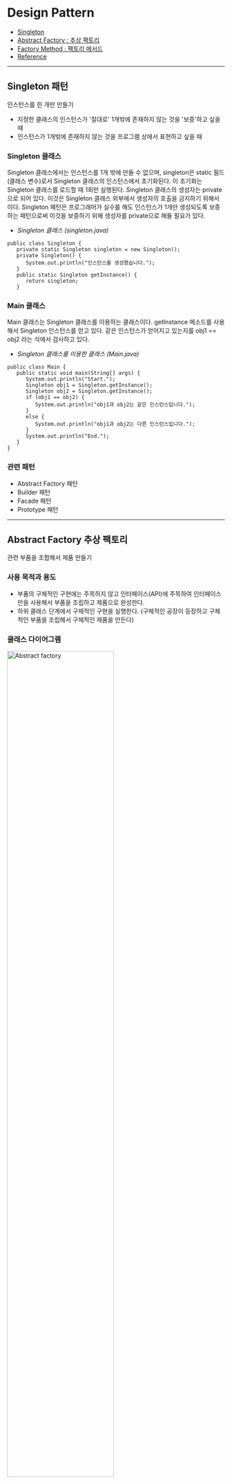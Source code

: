 # Design Pattern
* [Singleton](https://github.com/jihyun-s/Design-pattern/tree/main#singleton-%ED%8C%A8%ED%84%B4)
* [Abstract Factory : 추상 팩토리](https://github.com/jihyun-s/Design-pattern/blob/main/README.md#abstract-factory-%EC%B6%94%EC%83%81-%ED%8C%A9%ED%86%A0%EB%A6%AC)
* [Factory Method : 팩토리 메서드](https://github.com/jihyun-s/Design-pattern/blob/main/README.md#factory-method-%ED%8C%A9%ED%86%A0%EB%A6%AC-%EB%A9%94%EC%84%9C%EB%93%9C)
* [Reference](https://github.com/jihyun-s/Design-pattern/blob/main/README.md#reference)


***

## Singleton 패턴
인스턴스를 한 개만 만들기
* 지정한 클래스의 인스턴스가 '절대로' 1개밖에 존재하지 않는 것을 '보증'하고 싶을 때
* 인스턴스가 1개밖에 존재하지 않는 것을 프로그램 상에서 표현하고 싶을 때 


### Singleton 클래스 

Singleton 클래스에서는 인스턴스를 1개 밖에 만들 수 없으며, singleton은 static 필드(클래스 변수)로서 Singleton 클래스의 인스턴스에서 초기화된다. 이 초기화는 Singleton 클래스를 로드할 때 1회만 실행된다. Singleton 클래스의 생성자는 private으로 되어 있다. 이것은 Singleton 클래스 외부에서 생성자의 호출을 금지하기 위해서이다. Singleton 패턴은 프로그래머가 실수를 해도 인스턴스가 1개만 생성되도록 보증하는 패턴으로써 이것을 보증하기 위해 생성자를 private으로 해둘 필요가 있다. 

* _Singleton 클래스 (singleton.java)_
``` 
public class Singleton {
   private static Singleton singleton = new Singleton(); 
   private Singleton() { 
      System.out.println("인스턴스를 생성했습니다.");
   }
   public static Singleton getInstance() {
      return singleton; 
   }
```

### Main 클래스 

Main 클래스는 Singleton 클래스를 이용하는 클래스이다. getInstance 메소드를 사용해서 Singleton 인스턴스를 얻고 있다. 같은 인스턴스가 얻어지고 있는지를 obj1 == obj2 라는 식에서 검사하고 있다. 

* _Singleton 클래스를 이용한 클래스 (Main.java)_
```
public class Main {
   public static void main(String[] args) {
      System.out.println("Start.");
      Singleton obj1 = Singleton.getInstance();
      Singleton obj2 = Singleton.getInstance(); 
      if (obj1 == obj2) {
         System.out.println("obj1과 obj2는 같은 인스턴스입니다.");
      }
      else {
         System.out.println("obj1과 obj2는 다른 인스턴스입니다.");
      }
      System.out.println("End.");
   }
}
```

### 관련 패턴 

* Abstract Factory 패턴
* Builder 패턴 
* Facade 패턴 
* Prototype 패턴 

---
## Abstract Factory 추상 팩토리 
관련 부품을 조합해서 제품 만들기 

### 사용 목적과 용도
* 부품의 구체적인 구현에는 주목하지 않고 인터페이스(API)에 주목하여 인터페이스만을 사용해서 부품을 조립하고 제품으로 완성한다. 
* 하위 클래스 단계에서 구체적인 구현을 실행한다. (구체적인 공장이 등장하고 구체적인 부품을 조립해서 구체적인 제품을 만든다) 

### 클래스 다이어그램 
<img src="https://github.com/jihyun-s/Design-pattern/blob/main/abstract_factory.jpg" width="70%" height="70%" title="Abstract factory"></img>

### 구현 코드 
* Item 클래스 (Item.java) - 추상적인 부품
```
package factory; 

public abstract class Item {
    protected String caption;
    public Item(String caption){
        this.caption = caption;
    }
    public abstract String makeHTML();
}
```


* Link 클래스 (Link.java) - 추상적인 부품
```
package factory;

public abstract class Link extends Item {
    protected String url;
    public Link(String caption, String url) {
        super(caption); 
        this.url = url;
    }
}
```


* Tray 클래스 (Tray.java) - 추상적인 부품 
```
package factory; 
import java.util.ArrayList; 

public abstract class Tray extends Item {
    protected ArrayList tray = new ArrayList();
    public Tray(String caption) {
        super(caption);
    }
    public void add(Item item) {
        tray.add(item);
    }
}
```


* Page 클래스 (Page.java) - 추상적인 부품 
```
package factory; 
import java.io.*;
import java.util.ArrayList; 

public abstract class Page {
    protected String title;
    protected String author; 
    protected ArrayList content = new ArrayList(); 
    public Page(String title, String author) {
        this.title = title;
        this.author = author;
    }
    public void add(Item item) {
        content.add(item);
    }
    public void output() {
        try {
            String filename = title + ".html";
            Writer writer = new FileWriter(filename); 
            Writer.writer(this.makeHTML());
            writer.close(); 
            System.out.println(filename + " 을 작성했습니다.");
        } catch (IOException e) {
            e.printStackTrace();
        }
    }
    public abstract String makeHTML(); 
}
```


* Factory 클래스 (Factory.java) - 추상적인 공장 
    - getFactory 안에서는 Class 클래스의 forName 메소드를 사용해서 그 클래스를 동적으로 읽는다. 그리고 newInstance()를 이용해서 그 클래스의 인스턴스를 한 개 작성한다. (반환값)
```
package factory;

public abstract class Factory {
    public static Factory getFactory(String classname) {
        Factory factory = null;
        try {
            factory = (Factory)Class.forName(classname).newInstance();
        } catch (ClassNotFoundException e) {
            System.err.println("클래스" + classname + "이 발견되지 않습니다.");
        } catch (Exception e) {
            e.printStackTrace();
        }
        return factory;
    }
    public abstract Link createLink(String caption, String url);
    public abstract Tray createTray(String caption); 
    public abstract Page createPage(String title, String author); 
}
```

* Main 클래스 - 공장을 사용해서 부품을 조합하고 제품 만들기 
    - 이 클래스에서는 구체적인 부품, 제품, 공장을 전혀 이용하지 않는다. 
    - 구체적인 공장의 클래스 이름은 커맨드 라인에서 지정하고, 이 인수(arg[0])를 기초로 getFactory에서 공장을 만들고 변수 factory에 대입한다.
```
import factory.*; 

public class Main() {
    public static void main(String[] args) {
        if(args.length != 1) {
            System.out.println("Usage: java Main class.name.of.ConcreteFactory");
            System.out.println("Example 1: java Main listfactory.ListFactory");
            System.exit(0);
        }
        Factory factory = Factory.getFactory(args[0]); 
        
        Link joins = factory.createLink("중앙일보", "http://www.joins.com/");
        Link chosun = factory.createLink("조선일보", "http://www.chosun.com/");
        Link naver = factory.createLink("네이버", "http://www.naver.com/");
        Link google = factory.createLink("구글", "http://www.google.com/");
        
        Tray traynews = factory.createTray("신문"); 
        traynews.add(joins);
        traynews.add(chosun); 
        
        Tray traysearch = factory.createTray("검색엔진");
        traysearch.add(naver);
        traysearch.add(google);
        
        Page page = factory.createPage("LinkPage", "Sophia");
        page.add(traynews);
        page.add(traysearch);
        page.output();
    }
}
```

* ListFactory 클래스 (ListFactory.java) - 구체적인 공장 
```
package listfactory; 
import factory.*; 

public class ListFactory extends Factory {
    public Link createLink(String caption, String url) {
        return new ListLink(caption, url);
    }
    public Tray createTray(String caption) {
        return new ListTray(caption);
    }
    public Page createPage(String title, String author) {
        return new ListPage(title, author);
    }
}
```

* ListLink 클래스 (ListLink.java) - 구체적인 부품
```
package listfacotry; 
import factory.*; 

public class ListLink extends Link {
    public ListLink(String caption, String url) {
        super(caption, url); 
    }
    public String makeHTML() {
        retrun " <li><a href=\"" + url + "\">" + caption + "</a></li>\n";
    }
}
```

* ListTray 클래스 (ListTray.java) - 구체적인 부품 
```
package listfactory;
import factory.*; 
import java.util.Iterator; 

public class ListTray extends Tray {
    public ListTray(String caption) {
        super(caption);
    }
    
    public String makeHTML() {
        StringBuffer buffer = new StringBuffer(); 
        buffer.append("<li>\n");
        buffer.append(caption + "\n");
        buffer.append("<ul>\n");
        Iterator it = tray.iterator(); 
        while(it.hasNext()) {
            Item item = (Item)it.next(); 
            buffer.append(item.makeHTML()); 
        }
        buffer.append("<ul>\n");
        buffer.append("<li>\n");
        return buffer.toString();
    }
}
```

* ListPage 클래스 (ListPage.java) - 구체적인 부품 
```
package listfactory;
import factory.*; 
import java.util.Iterator; 

public class ListPage extends Page() {
    public ListPage extends Page {
        super(title, author); 
    }
    public String makeHTML() {
        StringBuffer buffer = new StringBuffer(); 
        buffer.append("<html><head><title>" + title + "</title></head>\n");
        buffer.append("<body>\n");
        buffer.append("<h1>" + title + "</h1>\n");
        buffer.append("<ul>\n");
        Iterator it = content.iterator();
        while (it.hasNext()) { 
            Item item = (Item)it.next(); 
            buffer.append(item.makeHTML()); 
        }
        buffer.append("</ul>\n");
        buffer.append("<hr><address>" + author + "</address>");
        buffer.append("</body></html>\n");
        return buffer.toString();
    }
}
```
---
## Factory Method 팩토리 메서드 
하위 클래스에서 인스턴스 만들기


### 사용 목적과 용도
* 인스턴스를 만드는 방법을 상위 클래스 측에서 결정하지만 구체적인 클래스 이름까지는 결정하지 않는다. 구체적인 내용은 모두 하위 클래스 측에서 수행한다. (위임)
* 인스턴스 생성을 위한 골격(framework)과 실제의 인스턴스 생성 클래스를 분리해서 생각할 수 있다. 
    

### 클래스 다이어그램 
<img src="https://github.com/jihyun-s/Design-pattern/blob/main/factory_met.jpg" width="50%" height="50%" title="Factory method"></img>

### 구현 코드 
* Product 클래스 (Product.java) 
```
package framework; 

public abstract class Product {
    public abstract void use();
}
```

* Factory 클래스 (Factory.java) 
```
package framework;

public abstract class Factory {
    public final Product create(String owner) {
        Product p = createProduct(owner);
        registerProduct(p);
        return p;
    }
    protected abstract Product createProduct(String owner);
    protected abstract void registerProduct(Product product);
}
```

* IDCard 클래스 (IDCard.java)
```
package idcard;
import framework.*;

public class IDCard extends Product {
    private String owner; 
    IDCard(String owner) {
        System.out.println(owner + "의 카드를 만듭니다."); 
        this.owner = owner;
    }
    public void user() {
        System.out.println(owner + "의 카드를 사용합니다."); 
    }
    public String getOwner() {
        return owner;
    }
}
```

* IDCardFactory 클래스 (IDCardFactory.java) 
```
package idcard; 
import framework.*;
import java.util.*;

public class IDCardFactory extends Factory(){
    private List owners = new ArrayList(); 
    protected Product createProduct(String owner){
        return new IDCard(owner);
    }
    protected void registerProduct(Product product){
        owners.add(((IDCard)product).getOwner());
    }
    public List GetOwners() {
        return owners;
    }
}
```

* Main 클래스 (Main.java)
```
import framework.*;
import idcard.*;

public class Main() {
    public static void main(String[] args){
        Factory factory = new IDCardFactory();
        Product card1 = factory.create("홍길동");
        Product card2 = factory.create("이순신");
        Product card3 = factory.create("강감찬");
        card1.use();
        card2.use();
        card3.use();
    }
}
```

## Abstract Factory & Factory Method 패턴 차이점 
Abstract Factory | Factory Method 
--|--
연관된 객체들의 패밀리 생성을 위한 하나 이상의 팩토리 메소드를 포함 | 객체 생성 메소드를 클라이언트에 노출
다른 클래스의 객체를 만들기 위해 컴포지션(composition)을 사용해 책임을 위임 | 어떤 객체를 생성할지 결정하기 위해 서브클래스와 상속을 사용
연관된 product들의 패밀리를 생성하는 것 | 하나의 product를 생성하기 위해 사용됨

## Reference 
- Java 언어로 배우는 디자인 패턴 입문 
- Chapter 3. 팩토리(Factory) 패턴(https://blog.naver.com/anciid/221793735687)
